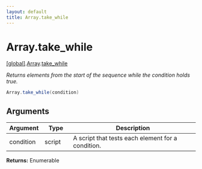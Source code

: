 ```yaml
---
layout: default
title: Array.take_while
---
```


# Array.take_while

[\[global\]]({{site.baseurl}}/docs/).[Array]({{site.baseurl}}/docs/Array/).[take_while]({{site.baseurl}}/docs/Array/take_while/)

_Returns elements from the start of the sequence while the condition holds true._

```cs
Array.take_while(condition)
```

## Arguments

<table>
  <col width="15%">
  <col width="15%">
  <thead>
    <tr>
      <th>Argument</th>
      <th>Type</th>
      <th>Description</th>
    </tr>
  </thead>
  <tbody>
    <tr>
      <td>condition</td>
      <td>script</td>
      <td>A script that tests each element for a condition.</td>
    </tr>
  </tbody>
</table>

**Returns:** Enumerable
